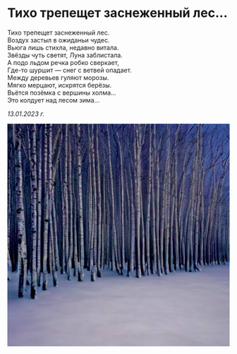 # Тихо трепещет заснеженный лес...

Тихо трепещет заснеженный лес.  
Воздух застыл в ожиданьи чудес.  
Вьюга лишь стихла, недавно витала.  
Звёзды чуть светят, Луна заблистала.  
А подо льдом речка робко сверкает,  
Где-то шуршит — снег с ветвей опадает.  
Между деревьев гуляют морозы.  
Мягко мерцают, искрятся берёзы.  
Вьётся позёмка с вершины холма...  
Это колдует над лесом зима...

*13.01.2023 г.*

![Тихо трепещет заснеженный лес...](../images/forest-is-quivering.jpg)
